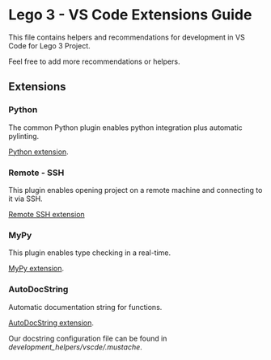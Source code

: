
# Lego 3 - VS Code Extensions Guide

This file contains helpers and recommendations for development in VS Code for Lego 3 Project.  

Feel free to add more recommendations or helpers.

## Extensions  

### Python

The common Python plugin enables python integration plus automatic pylinting.  

[Python extension](https://marketplace.visualstudio.com/items?itemName=ms-python.python).

### Remote - SSH

This plugin enables opening project on a remote machine and connecting to it via SSH.  

[Remote SSH extension](https://marketplace.visualstudio.com/items?itemName=ms-vscode-remote.remote-ssh)

### MyPy

This plugin enables type checking in a real-time.

[MyPy extension](https://marketplace.visualstudio.com/items?itemName=matangover.mypy).  

### AutoDocString

Automatic documentation string for functions.

[AutoDocString extension](https://marketplace.visualstudio.com/items?itemName=njpwerner.autodocstring).

Our docstring configuration file can be found in *development_helpers/vscde/.mustache*.
